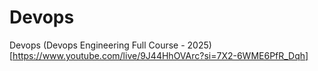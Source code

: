 # Devops
Devops
(Devops Engineering Full Course - 2025)[https://www.youtube.com/live/9J44HhOVArc?si=7X2-6WME6PfR_Dqh]
